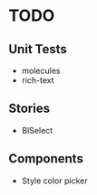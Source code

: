 # TODO

## Unit Tests
- molecules
- rich-text

## Stories
- BlSelect

## Components
- Style color picker